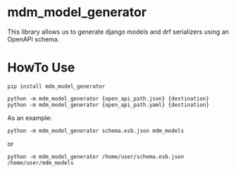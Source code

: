 # mdm_model_generator

This library allows us to generate django models and drf serializers using an OpenAPI schema.

# HowTo Use #
    pip install mdm_model_generator

    python -m mdm_model_generator {open_api_path.json} {destination}
    python -m mdm_model_generator {open_api_path.yaml} {destination}
    
As an example:

    python -m mdm_model_generator schema.esb.json mdm_models

or 
    
    python -m mdm_model_generator /home/user/schema.esb.json /home/user/mdm_models

